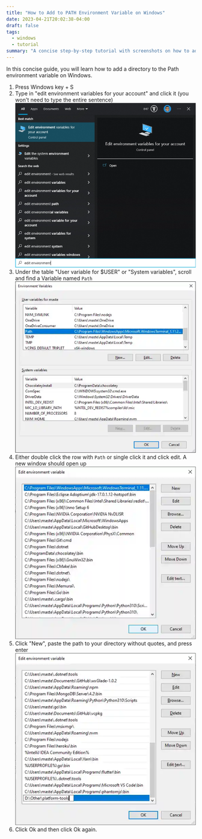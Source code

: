 ```yaml
---
title: "How to Add to PATH Environment Variable on Windows"
date: 2023-04-21T20:02:38-04:00
draft: false
tags:
  - windows
  - tutorial
summary: "A concise step-by-step tutorial with screenshots on how to add a directory to the PATH environment variable on Windows using the graphical interface."
---
```


In this concise guide, you will learn how to add a directory to the Path environment variable on Windows.

1. Press Windows key + S
2. Type in "edit environment variables for your account" and click it (you won't need to type the entire sentence)
![Windows 10 search screenshot](/images/windows/edit-env-variables-search.webp)
3. Under the table "User variable for $USER" or "System variables", scroll and find a Variable named `Path`
![Windows 10 user path variable](/images/windows/user-path-variables.webp)
4. Either double click the row with `Path` or single click it and click edit. A new window should open up
![Windows 10 Path variable window](/images/windows/user-path-variable-edit.webp)
5. Click "New", paste the path to your directory without quotes, and press enter
![Windows 10 new directory to Path](/images/windows/add-new-user-path-variable.webp)
6. Click Ok and then click Ok again.
